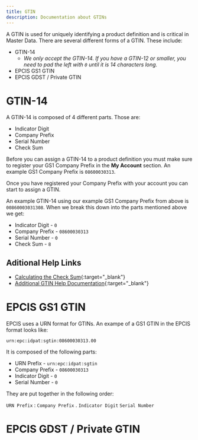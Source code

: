 ```yaml
---
title: GTIN
description: Documentation about GTINs
---
```


A GTIN is used for uniquely identifying a product definition and is critical in Master Data. There are several different forms of a GTIN. These include:

- GTIN-14
    - *We only accept the GTIN-14. If you have a GTIN-12 or smaller, you need to pad the left with `0` until it is 14 characters long.*
- EPCIS GS1 GTIN
- EPCIS GDST / Private GTIN

# GTIN-14

A GTIN-14 is composed of 4 different parts. Those are:

- Indicator Digit
- Company Prefix
- Serial Number
- Check Sum

Before you can assign a GTIN-14 to a product definition you must make sure to register your GS1 Company Prefix in the **My Account** section. An example GS1 Company Prefix is `08600030313`.

Once you have registered your Company Prefix with your account you can start to assign a GTIN.

An example GTIN-14 using our example GS1 Company Prefix from above is `00860003031308`. When we break this down into the parts mentioned above we get:

- Indicator Digit - `0`
- Company Prefix - `08600030313`
- Serial Number - `0`
- Check Sum - `8`

## Aditional Help Links
- [Calculating the Check Sum](https://www.gs1.org/services/check-digit-calculator){:target="_blank"}
- [Additional GTIN Help Documentation](https://www.gs1.help/gtin-overview/){:target="_blank"}

# EPCIS GS1 GTIN

EPCIS uses a URN format for GTINs. An exampe of a GS1 GTIN in the EPCIS format looks like:

`urn:epc:idpat:sgtin:08600030313.00`

It is composed of the following parts:

- URN Prefix - `urn:epc:idpat:sgtin`
- Company Prefix - `08600030313`
- Indicator Digit - `0`
- Serial Number - `0`

They are put together in the following order:

`URN Prefix` : `Company Prefix` . `Indicator Digit` `Serial Number`

# EPCIS GDST / Private GTIN